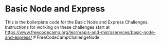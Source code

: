 # Basic Node and Express

This is the boilerplate code for the Basic Node and Express Challenges. Instructions for working on these challenges start at https://www.freecodecamp.org/learn/apis-and-microservices/basic-node-and-express/
#   F r e e C o d e C a m p C h a l l e n g e N o d e  
 
